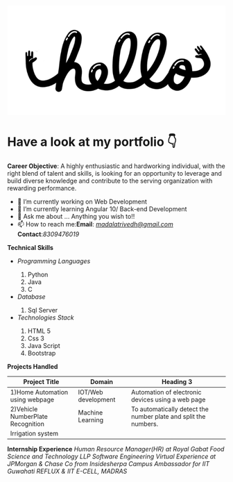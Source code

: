 ![intro logo image](https://github.com/madalatrivedh20/madalatrivedh20/blob/master/90ee8c7d852e53327dbde9fc252cf023.gif)
# Have a look at my portfolio :point_down:

**Career Objective**: A highly enthusiastic and hardworking individual, with the right blend of talent and skills, is looking for an opportunity to leverage and build diverse knowledge and contribute to the serving organization with rewarding performance.

- 🔭 I’m currently working on Web Development
- 🌱 I’m currently learning Angular 10/ Back-end Development
- 💬 Ask me about ... Anything you wish to!!
- 📫 How to reach me:**Email**: *madalatrivedh@gmail.com* **Contact**:*8309476019*

**Technical Skills**
<ul>
  <li><i>Programming Languages</i></li>
  <ol><li>Python</li><li>Java</li><li>C</li></ol>
  <li><i>Database</i></li>
  <ol><li>Sql Server</li></ol>
  <li><i>Technologies Stack</i></li>
  <ol><li>HTML 5</li><li>Css 3</li><li>Java Script</li><li>Bootstrap</li></ol>
  </ul>

**Projects Handled**

|         Project Title           |  Domain                 |                        Heading 3                                           |                        
|---------------------------------|-------------------------|----------------------------------------------------------------------------|
|1)Home Automation using webpage  | IOT/Web development     |  Automation of electronic devices using a web page                         |
|2)Vehicle NumberPlate Recognition| Machine Learning        |  To automatically detect the number plate and split the numbers.           |                                  |3)Plotter                        | Data Analysis           |  To analyze data and to plot various graphs using teh analyzed data.       |                                  |4)Autonomous and IOT based       | IOT                     |  To automate the irrigation system without manual operation                |
| Irrigation system               |                         |                                                                            |
  
 **Internship Experience**
 *Human Resource Manager(HR) at Royal Gabat Food Science and Technology LLP*
 *Software Engineering Virtual Experience at JPMorgan & Chase Co from Insidesherpa* 
 *Campus Ambassador for IIT Guwahati REFLUX & IIT E-CELL, MADRAS*
